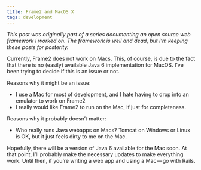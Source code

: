 ```yaml
---
title: Frame2 and MacOS X
tags: development
---
```


_This post was originally part of a series documenting an open source web framework I worked on. The framework is well and dead, but I’m keeping these posts for posterity._

Currently, Frame2 does not work on Macs. This, of course, is due to the fact that there is no (easily) available Java 6 implementation for MacOS. I’ve been trying to decide if this is an issue or not.

Reasons why it might be an issue:

*   I use a Mac for most of development, and I hate having to drop into an emulator to work on Frame2
*   I really would like Frame2 to run on the Mac, if just for completeness.

Reasons why it probably doesn’t matter:

*   Who really runs Java webapps on Macs? Tomcat on Windows or Linux is OK, but it just feels dirty to me on the Mac.

Hopefully, there will be a version of Java 6 available for the Mac soon. At that point, I’ll probably make the necessary updates to make everything work. Until then, if you’re writing a web app and using a Mac — go with Rails.
